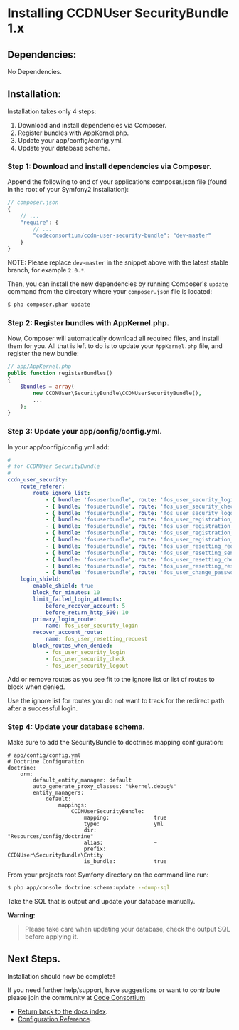 Installing CCDNUser SecurityBundle 1.x
======================================

## Dependencies:

No Dependencies.

## Installation:

Installation takes only 4 steps:

1. Download and install dependencies via Composer.
2. Register bundles with AppKernel.php.
3. Update your app/config/config.yml.
4. Update your database schema.

### Step 1: Download and install dependencies via Composer.

Append the following to end of your applications composer.json file (found in the root of your Symfony2 installation):

``` js
// composer.json
{
    // ...
    "require": {
        // ...
        "codeconsortium/ccdn-user-security-bundle": "dev-master"
    }
}
```

NOTE: Please replace ``dev-master`` in the snippet above with the latest stable branch, for example ``2.0.*``.

Then, you can install the new dependencies by running Composer's ``update``
command from the directory where your ``composer.json`` file is located:

``` bash
$ php composer.phar update
```

### Step 2: Register bundles with AppKernel.php.

Now, Composer will automatically download all required files, and install them
for you. All that is left to do is to update your ``AppKernel.php`` file, and
register the new bundle:

``` php
// app/AppKernel.php
public function registerBundles()
{
    $bundles = array(
		new CCDNUser\SecurityBundle\CCDNUserSecurityBundle(),
		...
	);
}
```

### Step 3: Update your app/config/config.yml.

In your app/config/config.yml add:

``` yml
#
# for CCDNUser SecurityBundle
#
ccdn_user_security:
    route_referer:
        route_ignore_list:
            - { bundle: 'fosuserbundle', route: 'fos_user_security_login' }
            - { bundle: 'fosuserbundle', route: 'fos_user_security_check' }
            - { bundle: 'fosuserbundle', route: 'fos_user_security_logout' }
            - { bundle: 'fosuserbundle', route: 'fos_user_registration_register' }
            - { bundle: 'fosuserbundle', route: 'fos_user_registration_check_email' }
            - { bundle: 'fosuserbundle', route: 'fos_user_registration_confirm' }
            - { bundle: 'fosuserbundle', route: 'fos_user_registration_confirmed' }
            - { bundle: 'fosuserbundle', route: 'fos_user_resetting_request' }
            - { bundle: 'fosuserbundle', route: 'fos_user_resetting_send_email' }
            - { bundle: 'fosuserbundle', route: 'fos_user_resetting_check_email' }
            - { bundle: 'fosuserbundle', route: 'fos_user_resetting_reset' }
            - { bundle: 'fosuserbundle', route: 'fos_user_change_password' }
    login_shield:
        enable_shield: true
        block_for_minutes: 10
        limit_failed_login_attempts:
            before_recover_account: 5
            before_return_http_500: 10
        primary_login_route:
            name: fos_user_security_login
        recover_account_route:
            name: fos_user_resetting_request
        block_routes_when_denied:
            - fos_user_security_login
            - fos_user_security_check
            - fos_user_security_logout
```

Add or remove routes as you see fit to the ignore list or list of routes to block when denied.

Use the ignore list for routes you do not want to track for the redirect path after a successful login.

### Step 4: Update your database schema.

Make sure to add the SecurityBundle to doctrines mapping configuration:

```
# app/config/config.yml
# Doctrine Configuration
doctrine:
    orm:
        default_entity_manager: default
        auto_generate_proxy_classes: "%kernel.debug%"
        entity_managers:
            default:
                mappings:
                    CCDNUserSecurityBundle:
                        mapping:              true
                        type:                 yml
                        dir:                  "Resources/config/doctrine"
                        alias:                ~
                        prefix:               CCDNUser\SecurityBundle\Entity
                        is_bundle:            true
```

From your projects root Symfony directory on the command line run:

``` bash
$ php app/console doctrine:schema:update --dump-sql
```

Take the SQL that is output and update your database manually.

**Warning:**

> Please take care when updating your database, check the output SQL before applying it.

## Next Steps.

Installation should now be complete!

If you need further help/support, have suggestions or want to contribute please join the community at [Code Consortium](http://www.codeconsortium.com)

- [Return back to the docs index](index.md).
- [Configuration Reference](configuration_reference.md).
